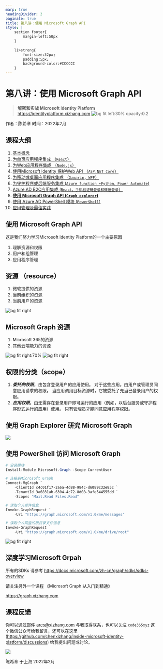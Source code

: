 ```yaml
---
marp: true
headingDivider: 3
paginate: true
title: 第八讲：使用 Microsoft Graph API 
style: |
    section footer{
        margin-left:50px
    }
    
    li>strong{
        font-size:32px;
        padding:5px;
        background-color:#CCCCCC
    }
---
```


# 第八讲：使用 Microsoft Graph API 
> **解密和实战 Microsoft Identity Platform**  https://identityplatform.xizhang.com
![bg fit left:30% opacity:0.2](images/aad.png)


作者：陈希章
时间：2022年2月


## 课程大纲
<!--
footer: '**解密和实战 Microsoft Identity Platform**  https://identityplatform.xizhang.com'
-->

1. [基本概念](module1-overview.md)
1. [为单页应用程序集成 （`React`）](module2-spa.md)
1. [为Web应用程序集成 （`Node.js`）](module3-webapp.md)
1. [使用Microsoft Identity 保护Web API （`ASP.NET Core`）](module4-webapi.md)
1. [为移动或桌面应用程序集成 （`Xamarin, WPF`）](module5-desktop-mobile.md)
1. [为守护程序或后端服务集成 (`Azure function +Python，Power Automate`)](module6-deamon-service.md)
1. [Azure AD B2C应用集成 (`React，手机验证码登录和微信登录`） ](module7-b2c.md)
1. **[使用 Microsoft Graph API (`Graph explorer`)](module8-msgraph.md)**
1. [使用 Azure AD PowerShell 模块 (`PowerShell`)](module9-powershell.md)
1. [应用管理及最佳实践](module10-bestpractices.md)


## <!-- fit -->使用 Microsoft Graph API

这是我们努力学习Microsoft Identity Platform的一个主要原因

1. 理解资源和权限
1. 用户和组管理
1. 应用程序管理



## 资源 （resource）

1. 微软提供的资源
1. 当前组织的资源 
1. 当前用户的资源

![bg fit right](images/resource-aad.png)

## Microsoft Graph 资源 

1. Microsoft 365的资源
1. 其他云端能力的资源

![bg fit right:70%](images/graph-resources.png)
![bg fit right](images/aad-graph.png)


## 权限的分类（scope）

1. ***委托的权限***，由包含登录用户的应用使用。 对于这些应用，由用户或管理员同意应用请求的权限， 当应用调用目标资源时，它被委托了充当已登录用户的权限。
1. ***应用权限***，由无需存在登录用户即可运行的应用（例如，以后台服务或守护程序形式运行的应用）使用。 只有管理员才能同意应用程序权限。


## 使用 Graph Explorer 研究 Microsoft Graph
<!-- _footer: '' -->
![](images/grahp-explorer.png)


## 使用 PowerShell 访问 Microsoft Graph

```powershell
# 安装模块
Install-Module Microsoft.Graph -Scope CurrentUser

# 连接到Microsoft Graph
Connect-MgGraph `
    -ClientId c4c01f17-2a6a-4d88-984c-d6089c32e85c `
    -TenantId 3a6831ab-6304-4c72-8d08-3afe544555dd `
    -Scopes "Mail.Read Files.Read"

# 读取个人邮件信息
Invoke-GraphRequest `
    -Uri "https://graph.microsoft.com/v1.0/me/messages"

# 读取个人网盘的根目录文件信息
Invoke-GraphRequest `
    -Uri "https://graph.microsoft.com/v1.0/me/drive/root"

```

![bg fit right](images/graph-consent-dialog.png)


## <!-- fit --> 深度学习Microsoft Grpah
所有的SDKs 请参考 https://docs.microsoft.com/zh-cn/graph/sdks/sdks-overview

请关注另外一个课程 《Microsoft Graph 从入门到精通》

https://graph.xizhang.com 




## 课程反馈

你可以通过邮件 <ares@xizhang.com> 与我取得联系，也可以关注 `code365xyz` 这个微信公众号给我留言，还可以在这里 (<https://github.com/chenxizhang/inside-microsoft-identity-platform/discussions>) 给我提出问题或讨论。

![](images/code365xyz.jpg)


陈希章 于上海
2022年2月